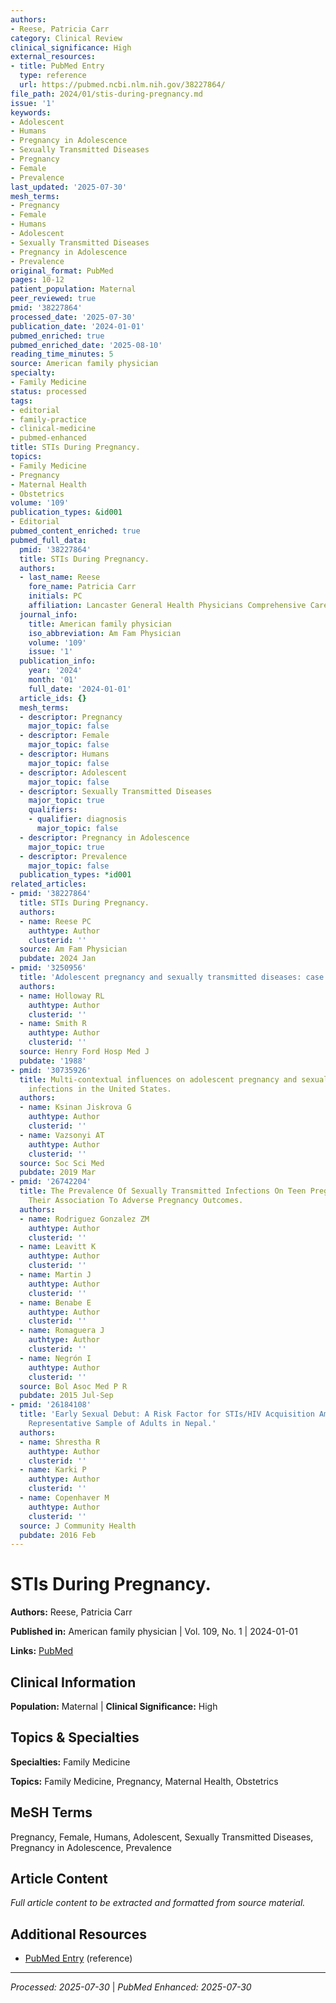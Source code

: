 ```yaml
---
authors:
- Reese, Patricia Carr
category: Clinical Review
clinical_significance: High
external_resources:
- title: PubMed Entry
  type: reference
  url: https://pubmed.ncbi.nlm.nih.gov/38227864/
file_path: 2024/01/stis-during-pregnancy.md
issue: '1'
keywords:
- Adolescent
- Humans
- Pregnancy in Adolescence
- Sexually Transmitted Diseases
- Pregnancy
- Female
- Prevalence
last_updated: '2025-07-30'
mesh_terms:
- Pregnancy
- Female
- Humans
- Adolescent
- Sexually Transmitted Diseases
- Pregnancy in Adolescence
- Prevalence
original_format: PubMed
pages: 10-12
patient_population: Maternal
peer_reviewed: true
pmid: '38227864'
processed_date: '2025-07-30'
publication_date: '2024-01-01'
pubmed_enriched: true
pubmed_enriched_date: '2025-08-10'
reading_time_minutes: 5
source: American family physician
specialty:
- Family Medicine
status: processed
tags:
- editorial
- family-practice
- clinical-medicine
- pubmed-enhanced
title: STIs During Pregnancy.
topics:
- Family Medicine
- Pregnancy
- Maternal Health
- Obstetrics
volume: '109'
publication_types: &id001
- Editorial
pubmed_content_enriched: true
pubmed_full_data:
  pmid: '38227864'
  title: STIs During Pregnancy.
  authors:
  - last_name: Reese
    fore_name: Patricia Carr
    initials: PC
    affiliation: Lancaster General Health Physicians Comprehensive Care.
  journal_info:
    title: American family physician
    iso_abbreviation: Am Fam Physician
    volume: '109'
    issue: '1'
  publication_info:
    year: '2024'
    month: '01'
    full_date: '2024-01-01'
  article_ids: {}
  mesh_terms:
  - descriptor: Pregnancy
    major_topic: false
  - descriptor: Female
    major_topic: false
  - descriptor: Humans
    major_topic: false
  - descriptor: Adolescent
    major_topic: false
  - descriptor: Sexually Transmitted Diseases
    major_topic: true
    qualifiers:
    - qualifier: diagnosis
      major_topic: false
  - descriptor: Pregnancy in Adolescence
    major_topic: true
  - descriptor: Prevalence
    major_topic: false
  publication_types: *id001
related_articles:
- pmid: '38227864'
  title: STIs During Pregnancy.
  authors:
  - name: Reese PC
    authtype: Author
    clusterid: ''
  source: Am Fam Physician
  pubdate: 2024 Jan
- pmid: '3250956'
  title: 'Adolescent pregnancy and sexually transmitted diseases: case report.'
  authors:
  - name: Holloway RL
    authtype: Author
    clusterid: ''
  - name: Smith R
    authtype: Author
    clusterid: ''
  source: Henry Ford Hosp Med J
  pubdate: '1988'
- pmid: '30735926'
  title: Multi-contextual influences on adolescent pregnancy and sexually transmitted
    infections in the United States.
  authors:
  - name: Ksinan Jiskrova G
    authtype: Author
    clusterid: ''
  - name: Vazsonyi AT
    authtype: Author
    clusterid: ''
  source: Soc Sci Med
  pubdate: 2019 Mar
- pmid: '26742204'
  title: The Prevalence Of Sexually Transmitted Infections On Teen Pregnancies And
    Their Association To Adverse Pregnancy Outcomes.
  authors:
  - name: Rodriguez Gonzalez ZM
    authtype: Author
    clusterid: ''
  - name: Leavitt K
    authtype: Author
    clusterid: ''
  - name: Martin J
    authtype: Author
    clusterid: ''
  - name: Benabe E
    authtype: Author
    clusterid: ''
  - name: Romaguera J
    authtype: Author
    clusterid: ''
  - name: Negrón I
    authtype: Author
    clusterid: ''
  source: Bol Asoc Med P R
  pubdate: 2015 Jul-Sep
- pmid: '26184108'
  title: 'Early Sexual Debut: A Risk Factor for STIs/HIV Acquisition Among a Nationally
    Representative Sample of Adults in Nepal.'
  authors:
  - name: Shrestha R
    authtype: Author
    clusterid: ''
  - name: Karki P
    authtype: Author
    clusterid: ''
  - name: Copenhaver M
    authtype: Author
    clusterid: ''
  source: J Community Health
  pubdate: 2016 Feb
---
```


# STIs During Pregnancy.

**Authors:** Reese, Patricia Carr

**Published in:** American family physician | Vol. 109, No. 1 | 2024-01-01

**Links:** [PubMed](https://pubmed.ncbi.nlm.nih.gov/38227864/)

## Clinical Information

**Population:** Maternal | **Clinical Significance:** High

## Topics & Specialties

**Specialties:** Family Medicine

**Topics:** Family Medicine, Pregnancy, Maternal Health, Obstetrics

## MeSH Terms

Pregnancy, Female, Humans, Adolescent, Sexually Transmitted Diseases, Pregnancy in Adolescence, Prevalence

## Article Content

*Full article content to be extracted and formatted from source material.*

## Additional Resources

- [PubMed Entry](https://pubmed.ncbi.nlm.nih.gov/38227864/) (reference)

---

*Processed: 2025-07-30* | *PubMed Enhanced: 2025-07-30*
